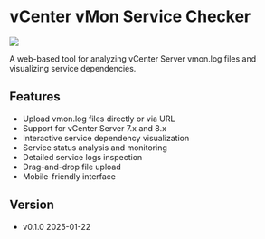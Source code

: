 # vCenter vMon Service Checker

![](https://yxyj1919-imagebed.oss-cn-beijing.aliyuncs.com/rocket-image/202501221626059.png)

A web-based tool for analyzing vCenter Server vmon.log files and visualizing service dependencies.

## Features

- Upload vmon.log files directly or via URL
- Support for vCenter Server 7.x and 8.x
- Interactive service dependency visualization
- Service status analysis and monitoring
- Detailed service logs inspection
- Drag-and-drop file upload
- Mobile-friendly interface

## Version
- v0.1.0 2025-01-22
